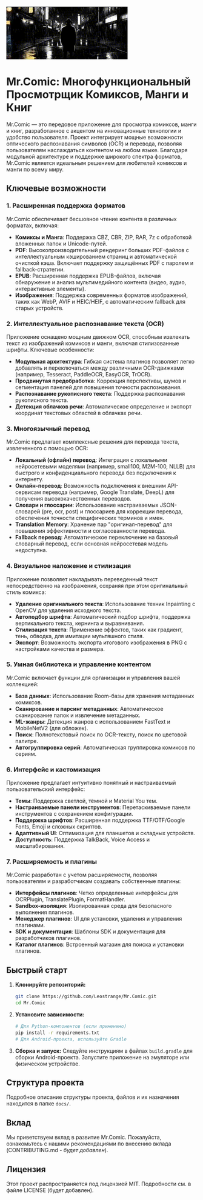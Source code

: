 ![video_preview.gif](/media/video_preview.gif)

# Mr.Comic: Многофункциональный Просмотрщик Комиксов, Манги и Книг

Mr.Comic — это передовое приложение для просмотра комиксов, манги и книг, разработанное с акцентом на инновационные технологии и удобство пользователя. Проект интегрирует мощные возможности оптического распознавания символов (OCR) и перевода, позволяя пользователям наслаждаться контентом на любом языке. Благодаря модульной архитектуре и поддержке широкого спектра форматов, Mr.Comic является идеальным решением для любителей комиксов и манги по всему миру.

## Ключевые возможности

### 1. Расширенная поддержка форматов

Mr.Comic обеспечивает бесшовное чтение контента в различных форматах, включая:

-   **Комиксы и Манга**: Поддержка CBZ, CBR, ZIP, RAR, 7z с обработкой вложенных папок и Unicode-путей.
-   **PDF**: Высокопроизводительный рендеринг больших PDF-файлов с интеллектуальным кэшированием страниц и автоматической очисткой кэша. Включает поддержку защищённых PDF с паролем и fallback-стратегии.
-   **EPUB**: Расширенная поддержка EPUB-файлов, включая обнаружение и анализ мультимедийного контента (видео, аудио, интерактивные элементы).
-   **Изображения**: Поддержка современных форматов изображений, таких как WebP, AVIF и HEIC/HEIF, с автоматическим fallback для старых устройств.

### 2. Интеллектуальное распознавание текста (OCR)

Приложение оснащено мощным движком OCR, способным извлекать текст из изображений комиксов и манги, включая стилизованные шрифты. Ключевые особенности:

-   **Модульная архитектура**: Гибкая система плагинов позволяет легко добавлять и переключаться между различными OCR-движками (например, Tesseract, PaddleOCR, EasyOCR, TrOCR).
-   **Продвинутая предобработка**: Коррекция перспективы, шумов и сегментация панелей для повышения точности распознавания.
-   **Распознавание рукописного текста**: Поддержка распознавания рукописного текста.
-   **Детекция облачков речи**: Автоматическое определение и экспорт координат текстовых областей в облачках речи.

### 3. Многоязычный перевод

Mr.Comic предлагает комплексные решения для перевода текста, извлеченного с помощью OCR:

-   **Локальный (офлайн) перевод**: Интеграция с локальными нейросетевыми моделями (например, small100, M2M-100, NLLB) для быстрого и конфиденциального перевода без подключения к интернету.
-   **Онлайн-перевод**: Возможность подключения к внешним API-сервисам перевода (например, Google Translate, DeepL) для получения высококачественных переводов.
-   **Словари и глоссарии**: Использование настраиваемых JSON-словарей (pre, ocr, post) и глоссариев для коррекции перевода, обеспечения точности специфических терминов и имен.
-   **Translation Memory**: Хранение пар "оригинал-перевод" для повышения эффективности и согласованности перевода.
-   **Fallback перевод**: Автоматическое переключение на базовый словарный перевод, если основная нейросетевая модель недоступна.

### 4. Визуальное наложение и стилизация

Приложение позволяет накладывать переведенный текст непосредственно на изображения, сохраняя при этом оригинальный стиль комикса:

-   **Удаление оригинального текста**: Использование техник Inpainting с OpenCV для удаления исходного текста.
-   **Автоподбор шрифта**: Автоматический подбор шрифта, поддержка вертикального текста, кернинга и выравнивания.
-   **Стилизация текста**: Применение эффектов, таких как градиент, тень, обводка, для имитации мультяшного стиля.
-   **Экспорт**: Возможность экспорта итогового изображения в PNG с настройками качества и размера.

### 5. Умная библиотека и управление контентом

Mr.Comic включает функции для организации и управления вашей коллекцией:

-   **База данных**: Использование Room-базы для хранения метаданных комиксов.
-   **Сканирование и парсинг метаданных**: Автоматическое сканирование папок и извлечение метаданных.
-   **ML-жанры**: Детекция жанров с использованием FastText и MobileNetV2 (для обложек).
-   **Поиск**: Полнотекстовый поиск по OCR-тексту, поиск по цветовой палитре.
-   **Автогруппировка серий**: Автоматическая группировка комиксов по сериям.

### 6. Интерфейс и кастомизация

Приложение предлагает интуитивно понятный и настраиваемый пользовательский интерфейс:

-   **Темы**: Поддержка светлой, тёмной и Material You тем.
-   **Настраиваемые панели инструментов**: Перетаскиваемые панели инструментов с сохранением конфигурации.
-   **Поддержка шрифтов**: Расширенная поддержка TTF/OTF/Google Fonts, Emoji и сложных скриптов.
-   **Адаптивный UI**: Оптимизация для планшетов и складных устройств.
-   **Доступность**: Поддержка TalkBack, Voice Access и масштабирования.

### 7. Расширяемость и плагины

Mr.Comic разработан с учетом расширяемости, позволяя пользователям и разработчикам создавать собственные плагины:

-   **Интерфейсы плагинов**: Четко определенные интерфейсы для OCRPlugin, TranslatePlugin, FormatHandler.
-   **Sandbox-изоляция**: Изолированная среда для безопасного выполнения плагинов.
-   **Менеджер плагинов**: UI для установки, удаления и управления плагинами.
-   **SDK и документация**: Шаблоны SDK и документация для разработчиков плагинов.
-   **Каталог плагинов**: Встроенный магазин для поиска и установки плагинов.

## Быстрый старт

1.  **Клонируйте репозиторий:**
    ```bash
    git clone https://github.com/Leostrange/Mr.Comic.git
    cd Mr.Comic
    ```

2.  **Установите зависимости:**
    ```bash
    # Для Python-компонентов (если применимо)
    pip install -r requirements.txt
    # Для Android-проекта, используйте Gradle
    ```

3.  **Сборка и запуск:**
    Следуйте инструкциям в файлах `build.gradle` для сборки Android-проекта. Запустите приложение на эмуляторе или физическом устройстве.

## Структура проекта

Подробное описание структуры проекта, файлов и их назначения находится в папке `docs/`.

## Вклад

Мы приветствуем вклад в развитие Mr.Comic. Пожалуйста, ознакомьтесь с нашими рекомендациями по внесению вклада (CONTRIBUTING.md - *будет добавлен*).

## Лицензия

Этот проект распространяется под лицензией MIT. Подробности см. в файле LICENSE (будет добавлен).



